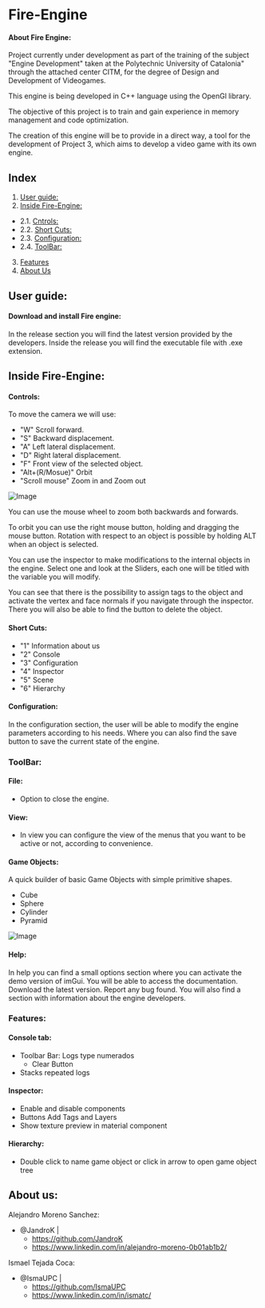 # Fire-Engine
#### About Fire Engine:
Project currently under development as part of the training of the subject "Engine Development" taken at the Polytechnic University of Catalonia" through the attached center CITM, for the degree of Design and Development of Videogames.


This engine is being developed in C++ language using the OpenGl library.

The objective of this project is to train and gain experience in memory management and code optimization.

The creation of this engine will be to provide in a direct way, a tool for the development of Project 3, which aims to develop a video game with its own engine. 


## Index
 1. [User guide:](#id.Guide)
 2. [Inside Fire-Engine:](#id.Inside)
 + 2.1. [Cntrols:](#id.Controls)
 + 2.2. [Short Cuts:](#id.Shorts)
 + 2.3. [Configuration:](id.Conf)
 + 2.4. [ToolBar:](id.ToolBar)
 3. [Features](id.Features)
 4. [About Us](id.AboutUs)

## User guide:<a name="id.Guide">

#### Download and install Fire engine:

In the release section you will find the latest version provided by the developers. 
Inside the release you will find the executable file with .exe extension.

## Inside Fire-Engine:<a name="id.Inside">

#### Controls:<a name="id.Controls">

To move the camera we will use:
+ "W" Scroll forward.
+ "S" Backward displacement.
+ "A" Left lateral displacement.
+ "D" Right lateral displacement.
+ "F" Front view of the selected object.
+ "Alt+(R/Mosue)" Orbit 
+ "Scroll mouse" Zoom in and Zoom out

 ![Image](/Assets/Screenshoots/game_object.jpg)
 
You can use the mouse wheel to zoom both backwards and forwards.

To orbit you can use the right mouse button, holding and dragging the mouse button. 
Rotation with respect to an object is possible by holding ALT when an object is selected. 

You can use the inspector to make modifications to the internal objects in the engine. Select one and look at the Sliders, each one will be titled with the variable you will modify. 

You can see that there is the possibility to assign tags to the object and activate the vertex and face normals if you navigate through the inspector. There you will also be able to find the button to delete the object.

#### Short Cuts:<a name="id.Shorts">
+ "1" Information about us
+ "2" Console 
+ "3" Configuration 
+ "4" Inspector
+ "5" Scene
+ "6" Hierarchy

#### Configuration:<a name="id.Conf">

In the configuration section, the user will be able to modify the engine parameters according to his needs. Where you can also find the save button to save the current state of the engine. 

### ToolBar:<a name="id.ToolBar">

#### File: 
- Option to close the engine.

#### View:
- In view you can configure the view of the menus that you want to be active or not, according to convenience. 

#### Game Objects:
A quick builder of basic Game Objects with simple primitive shapes.
- Cube
- Sphere
- Cylinder
- Pyramid

 ![Image](/Assets/Screenshoots/primitives.jpg)
 
#### Help: 
In help you can find a small options section where you can activate the demo version of imGui.
You will be able to access the documentation.
Download the latest version.
Report any bug found.
You will also find a section with information about the engine developers. 

  
### Features:<a name="id.Features">
#### Console tab:
- Toolbar Bar: Logs  type numerados
   - Clear Button
- Stacks repeated logs

#### Inspector:
- Enable and disable components
- Buttons Add Tags and Layers
- Show texture preview in material component 

#### Hierarchy:
- Double click to name game object or click in arrow to open game object tree 

## About us:<a name="id.AboutUs">

Alejandro Moreno Sanchez:
- @JandroK  | 
  - https://github.com/JandroK 
  - https://www.linkedin.com/in/alejandro-moreno-0b01ab1b2/

Ismael Tejada Coca:
- @IsmaUPC  | 
  - https://github.com/IsmaUPC 
  - https://www.linkedin.com/in/ismatc/

